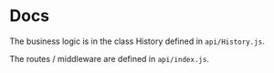 # Docs

The business logic is in the class History defined in `api/History.js`.

The routes / middleware are defined in `api/index.js`.
